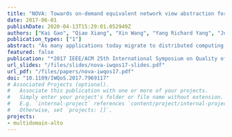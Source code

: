 ```yaml
---
title: "NOVA: Towards on-demand equivalent network view abstraction for network optimization"
date: 2017-06-01
publishDate: 2020-04-13T15:29:01.052949Z
authors: ["Kai Gao", "Qiao Xiang", "Xin Wang", "Yang Richard Yang", "Jun Bi"]
publication_types: ["1"]
abstract: "As many applications today migrate to distributed computing and cloud platforms, their user experience depends heavily on network performance. Software Defined Networking (SDN) makes it possible to obtain a global view of the network, introducing the new paradigm of developing adaptive applications with network views. A naive approach of realizing the paradigm, such as distributing the whole network view to applications, is not practical due to scalability and privacy concerns. Existing approaches providing network abstractions are limited to special cases, such as bottlenecks exist only at networks edges, resulting in potentially suboptimal or infeasible decisions. In this paper, we introduce a novel, on-demand network abstraction service that provides an abstract network view supporting not only accurate end-to-end QoS metrics, which satisfy the requirements of many peer-to-peer applications, but also multi-flow correlation, which is essential for bandwidth-sensitive applications containing many flows to conduct global network optimization. We prove that our abstract view is equivalent to the original network view, in the sense that applications can make the same optimal decision as with the complete information. Our evaluations demonstrate that the abstraction guarantees feasibility and optimality for network optimizations and protects the network service providers' privacy. Our evaluations also show that the service can be implemented efficiently; for example, for an extreme large network with 30,000 links and abstraction requests containing 3,000 flows, an abstract network view can be computed in less than one second."
featured: false
publication: "*2017 IEEE/ACM 25th International Symposium on Quality of Service (IWQoS)*"
url_slides: "/files/slides/nova-iwqos17-slides.pdf"
url_pdf: "/files/papers/nova-iwqos17.pdf"
doi: "10.1109/IWQoS.2017.7969117"
# Associated Projects (optional).
#   Associate this publication with one or more of your projects.
#   Simply enter your project's folder or file name without extension.
#   E.g. `internal-project` references `content/project/internal-project/index.md`.
#   Otherwise, set `projects: []`.
projects:
- multidomain-alto
---
```


